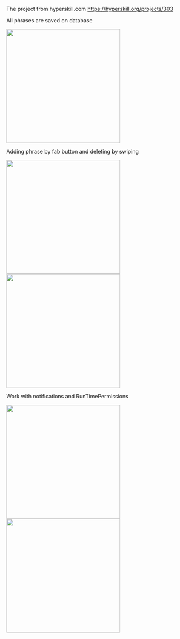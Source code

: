 The project from hyperskill.com
https://hyperskill.org/projects/303

All phrases are saved on database

<img src='https://github.com/ElenaPanPanda/Phrases/assets/128897858/b3073941-8446-4bb0-9c05-ee693cd6cad7' width='300'>


Adding phrase by fab button and deleting by swiping

<img src='https://github.com/ElenaPanPanda/Phrases/assets/128897858/b6d9e865-3c05-4751-8e80-28b241c1c680' width='300'>

<img src='https://github.com/ElenaPanPanda/Phrases/assets/128897858/5c59c247-d459-4b2c-8b79-168110feacda' width='300'>


Work with notifications and RunTimePermissions

<img src='https://github.com/ElenaPanPanda/Phrases/assets/128897858/f7ed8f12-7b81-446f-aa31-b41990434460' width='300'>
<img src='https://github.com/ElenaPanPanda/Phrases/assets/128897858/9eb793dc-261f-437d-bd9a-1529d74bf0fb' width='300'>
